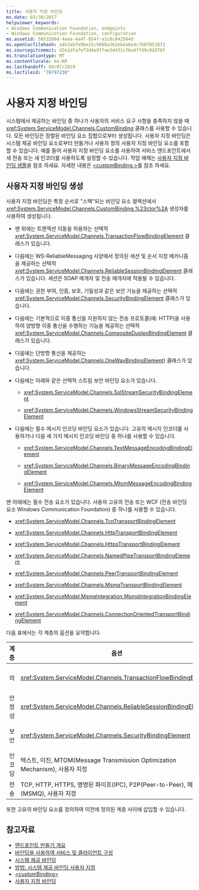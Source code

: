 ```yaml
---
title: 사용자 지정 바인딩
ms.date: 03/30/2017
helpviewer_keywords:
- Windows Communication Foundation, endpoints
- Windows Communication Foundation, configuration
ms.assetid: 58532b6d-4eea-4a4f-854f-a1c8c842564d
ms.openlocfilehash: a4b3abfe9be25c9080a362eb4a6e4c7b070528f1
ms.sourcegitcommit: d2e1dfa7ef2d4e9ffae3d431cf6a4ffd9c8d378f
ms.translationtype: MT
ms.contentlocale: ko-KR
ms.lasthandoff: 09/07/2019
ms.locfileid: "70797230"
---
```

# <a name="custom-bindings"></a>사용자 지정 바인딩

시스템에서 제공하는 바인딩 중 하나가 사용자의 서비스 요구 사항을 충족하지 않을 때 <xref:System.ServiceModel.Channels.CustomBinding> 클래스를 사용할 수 있습니다. 모든 바인딩은 정렬된 바인딩 요소 집합으로부터 생성됩니다. 사용자 지정 바인딩은 시스템 제공 바인딩 요소로부터 만들거나 사용자 정의 사용자 지정 바인딩 요소를 포함할 수 있습니다. 예를 들어 사용자 지정 바인딩 요소를 사용하여 서비스 엔드포인트에서 새 전송 또는 새 인코더를 사용하도록 설정할 수 있습니다. 작업 예제는 [사용자 지정 바인딩 샘플](https://docs.microsoft.com/previous-versions/dotnet/netframework-3.5/ms751479(v=vs.90))을 참조 하세요. 자세한 내용은 [ \<customBinding >](../../configure-apps/file-schema/wcf/custombinding.md)를 참조 하세요.

## <a name="construction-of-a-custom-binding"></a>사용자 지정 바인딩 생성

사용자 지정 바인딩은 특정 순서로 "스택"되는 바인딩 요소 컬렉션에서 <xref:System.ServiceModel.Channels.CustomBinding.%23ctor%2A> 생성자를 사용하여 생성됩니다.

- 맨 위에는 트랜잭션 이동을 허용하는 선택적 <xref:System.ServiceModel.Channels.TransactionFlowBindingElement> 클래스가 있습니다.

- 다음에는 WS-ReliableMessaging 사양에서 정의된 세션 및 순서 지정 메커니즘을 제공하는 선택적 <xref:System.ServiceModel.Channels.ReliableSessionBindingElement> 클래스가 있습니다. 세션은 SOAP 매개자 및 전송 매개자에 적용될 수 있습니다.

- 다음에는 권한 부여, 인증, 보호, 기밀성과 같은 보안 기능을 제공하는 선택적 <xref:System.ServiceModel.Channels.SecurityBindingElement> 클래스가 있습니다.

- 다음에는 기본적으로 이중 통신을 지원하지 않는 전송 프로토콜(예: HTTP)을 사용하여 양방향 이중 통신을 수행하는 기능을 제공하는 선택적 <xref:System.ServiceModel.Channels.CompositeDuplexBindingElement> 클래스가 있습니다.

- 다음에는 단방향 통신을 제공하는 <xref:System.ServiceModel.Channels.OneWayBindingElement>) 클래스가 있습니다.

- 다음에는 아래와 같은 선택적 스트림 보안 바인딩 요소가 있습니다.

  - <xref:System.ServiceModel.Channels.SslStreamSecurityBindingElement>

  - <xref:System.ServiceModel.Channels.WindowsStreamSecurityBindingElement>

- 다음에는 필수 메시지 인코딩 바인딩 요소가 있습니다. 고유의 메시지 인코더를 사용하거나 다음 세 가지 메시지 인코딩 바인딩 중 하나를 사용할 수 있습니다.

  - <xref:System.ServiceModel.Channels.TextMessageEncodingBindingElement>

  - <xref:System.ServiceModel.Channels.BinaryMessageEncodingBindingElement>

  - <xref:System.ServiceModel.Channels.MtomMessageEncodingBindingElement>

맨 아래에는 필수 전송 요소가 있습니다. 사용자 고유의 전송 또는 WCF (전송 바인딩 요소 Windows Communication Foundation) 중 하나를 사용할 수 있습니다.

- <xref:System.ServiceModel.Channels.TcpTransportBindingElement>

- <xref:System.ServiceModel.Channels.HttpTransportBindingElement>

- <xref:System.ServiceModel.Channels.HttpsTransportBindingElement>

- <xref:System.ServiceModel.Channels.NamedPipeTransportBindingElement>

- <xref:System.ServiceModel.Channels.PeerTransportBindingElement>

- <xref:System.ServiceModel.Channels.MsmqTransportBindingElement>

- <xref:System.ServiceModel.MsmqIntegration.MsmqIntegrationBindingElement>

- <xref:System.ServiceModel.Channels.ConnectionOrientedTransportBindingElement>

다음 표에서는 각 계층의 옵션을 요약합니다.

|계층|옵션|필수|
|-----------|-------------|--------------|
|의|<xref:System.ServiceModel.Channels.TransactionFlowBindingElement>|아니요|
|안정성|<xref:System.ServiceModel.Channels.ReliableSessionBindingElement>|아니요|
|보안|<xref:System.ServiceModel.Channels.SecurityBindingElement>|아니요|
|인코딩|텍스트, 이진, MTOM(Message Transmission Optimization Mechanism), 사용자 지정|예|
|전송|TCP, HTTP, HTTPS, 명명된 파이프(IPC), P2P(Peer-to-Peer), 메시지 큐(MSMQ), 사용자 지정|예|

또한 고유의 바인딩 요소를 정의하여 이전에 정의된 계층 사이에 삽입할 수 있습니다.

## <a name="see-also"></a>참고자료

- [엔드포인트 만들기 개요](../endpoint-creation-overview.md)
- [바인딩을 사용하여 서비스 및 클라이언트 구성](../using-bindings-to-configure-services-and-clients.md)
- [시스템 제공 바인딩](../system-provided-bindings.md)
- [방법: 시스템 제공 바인딩 사용자 지정](how-to-customize-a-system-provided-binding.md)
- [\<customBinding>](../../configure-apps/file-schema/wcf/custombinding.md)
- [사용자 지정 바인딩](../samples/custom-binding.md)
